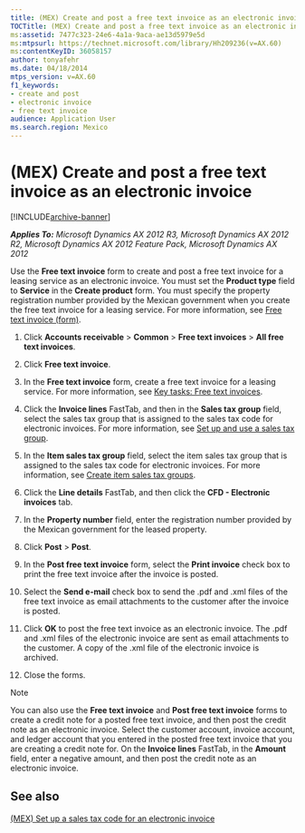 ```yaml
---
title: (MEX) Create and post a free text invoice as an electronic invoice
TOCTitle: (MEX) Create and post a free text invoice as an electronic invoice
ms:assetid: 7477c323-24e6-4a1a-9aca-ae13d5979e5d
ms:mtpsurl: https://technet.microsoft.com/library/Hh209236(v=AX.60)
ms:contentKeyID: 36058157
author: tonyafehr
ms.date: 04/18/2014
mtps_version: v=AX.60
f1_keywords:
- create and post
- electronic invoice
- free text invoice
audience: Application User
ms.search.region: Mexico
---
```


# (MEX) Create and post a free text invoice as an electronic invoice 


[!INCLUDE[archive-banner](includes/archive-banner.md)]


_**Applies To:** Microsoft Dynamics AX 2012 R3, Microsoft Dynamics AX 2012 R2, Microsoft Dynamics AX 2012 Feature Pack, Microsoft Dynamics AX 2012_

Use the **Free text invoice** form to create and post a free text invoice for a leasing service as an electronic invoice. You must set the **Product type** field to **Service** in the **Create product** form. You must specify the property registration number provided by the Mexican government when you create the free text invoice for a leasing service. For more information, see [Free text invoice (form)](https://technet.microsoft.com/library/aa556897\(v=ax.60\)).

1.  Click **Accounts receivable** \> **Common** \> **Free text invoices** \> **All free text invoices**.

2.  Click **Free text invoice**.

3.  In the **Free text invoice** form, create a free text invoice for a leasing service. For more information, see [Key tasks: Free text invoices](key-tasks-free-text-invoices.md).

4.  Click the **Invoice lines** FastTab, and then in the **Sales tax group** field, select the sales tax group that is assigned to the sales tax code for electronic invoices. For more information, see [Set up and use a sales tax group](set-up-and-use-a-sales-tax-group.md).

5.  In the **Item sales tax group** field, select the item sales tax group that is assigned to the sales tax code for electronic invoices. For more information, see [Create item sales tax groups](create-item-sales-tax-groups.md).

6.  Click the **Line details** FastTab, and then click the **CFD - Electronic invoices** tab.

7.  In the **Property number** field, enter the registration number provided by the Mexican government for the leased property.

8.  Click **Post** \> **Post**.

9.  In the **Post free text invoice** form, select the **Print invoice** check box to print the free text invoice after the invoice is posted.

10. Select the **Send e-mail** check box to send the .pdf and .xml files of the free text invoice as email attachments to the customer after the invoice is posted.

11. Click **OK** to post the free text invoice as an electronic invoice. The .pdf and .xml files of the electronic invoice are sent as email attachments to the customer. A copy of the .xml file of the electronic invoice is archived.

12. Close the forms.


> [!NOTE]
> <P>You can also use the <STRONG>Free text invoice</STRONG> and <STRONG>Post free text invoice</STRONG> forms to create a credit note for a posted free text invoice, and then post the credit note as an electronic invoice. Select the customer account, invoice account, and ledger account that you entered in the posted free text invoice that you are creating a credit note for. On the <STRONG>Invoice lines</STRONG> FastTab, in the <STRONG>Amount</STRONG> field, enter a negative amount, and then post the credit note as an electronic invoice.</P>



## See also

[(MEX) Set up a sales tax code for an electronic invoice](mex-set-up-a-sales-tax-code-for-an-electronic-invoice.md)

  


